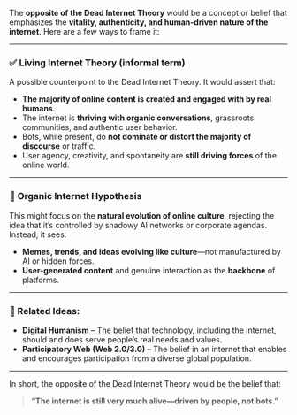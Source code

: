 The **opposite of the Dead Internet Theory** would be a concept or belief that emphasizes the **vitality, authenticity, and human-driven nature of the internet**. Here are a few ways to frame it:

---

### ✅ **Living Internet Theory** (informal term)

A possible counterpoint to the Dead Internet Theory. It would assert that:

* **The majority of online content is created and engaged with by real humans**.
* The internet is **thriving with organic conversations**, grassroots communities, and authentic user behavior.
* Bots, while present, do **not dominate or distort the majority of discourse** or traffic.
* User agency, creativity, and spontaneity are **still driving forces** of the online world.

---

### 🔄 **Organic Internet Hypothesis**

This might focus on the **natural evolution of online culture**, rejecting the idea that it’s controlled by shadowy AI networks or corporate agendas. Instead, it sees:

* **Memes, trends, and ideas evolving like culture**—not manufactured by AI or hidden forces.
* **User-generated content** and genuine interaction as the **backbone** of platforms.

---

### 🧠 Related Ideas:

* **Digital Humanism** – The belief that technology, including the internet, should and does serve people’s real needs and values.
* **Participatory Web (Web 2.0/3.0)** – The belief in an internet that enables and encourages participation from a diverse global population.

---

In short, the opposite of the Dead Internet Theory would be the belief that:

> **“The internet is still very much alive—driven by people, not bots.”**

